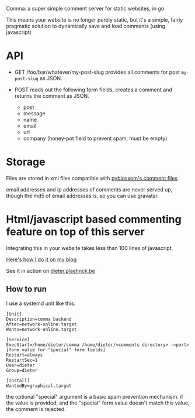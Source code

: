 Comma: a super simple comment server for static websites, in go

This means your website is no longer purely static, but it's a simple, fairly pragmatic solution to dynamically save and load comments (using javascript)

# API

* GET /foo/bar/whatever/my-post-slug
  provides all comments for post `my-post-slug` as JSON.

* POST
  reads out the following form fields, creates a comment and returns the comment as JSON.
  - post
  - message
  - name
  - email
  - url
  - company (honey-pot field to prevent spam, must be empty)

# Storage

Files are stored in xml files compatible with [pyblosxom's comment files](http://pyblosxom.github.io/)

email addresses and ip addresses of comments are never served up, though the md5 of email addresses is,
so you can use gravatar.

# Html/javascript based commenting feature on top of this server

Integrating this in your website takes less than 100 lines of javascript.

[Here's how I do it on my blog](https://github.com/Dieterbe/hugo-theme-blog/blob/master/layouts/partials/comments.html)

See it in action on [dieter.plaetinck.be](http://dieter.plaetinck.be/)

## How to run

I use a systemd unit like this:
```
[Unit]
Description=comma backend
After=network-online.target
Wants=network-online.target

[Service]
ExecStart=/home/dieter/comma /home/dieter/<comments directory> :<port> [form value for "special" form fields]
Restart=always
RestartSec=1
User=dieter
Group=dieter

[Install]
WantedBy=graphical.target
```

the optional "special" argument is a basic spam prevention mechanism. if the value is provided, and the "special" form value doesn't match this value,
the comment is rejected. 